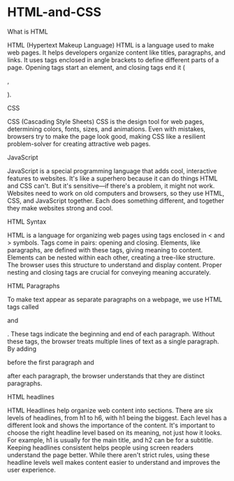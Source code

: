 # HTML-and-CSS

What is HTML

HTML (Hypertext Makeup Language)
HTML is a language used to make web pages. It helps developers organize content like titles, paragraphs, and links. It uses tags enclosed in angle brackets to define different parts of a page. Opening tags start an element, and closing tags end it (<p>, </p>).

CSS

CSS (Cascading Style Sheets)
CSS is the design tool for web pages, determining colors, fonts, sizes, and animations. Even with mistakes, browsers try to make the page look good, making CSS like a resilient problem-solver for creating attractive web pages.

JavaScript

JavaScript is a special programming language that adds cool, interactive features to websites. It's like a superhero because it can do things HTML and CSS can't. But it's sensitive—if there's a problem, it might not work. Websites need to work on old computers and browsers, so they use HTML, CSS, and JavaScript together. Each does something different, and together they make websites strong and cool.

HTML Syntax 

HTML is a language for organizing web pages using tags enclosed in < and > symbols. Tags come in pairs: opening and closing. Elements, like paragraphs, are defined with these tags, giving meaning to content. Elements can be nested within each other, creating a tree-like structure. The browser uses this structure to understand and display content. Proper nesting and closing tags are crucial for conveying meaning accurately.

HTML Paragraphs

To make text appear as separate paragraphs on a webpage, we use HTML tags called <p> and </p>. These tags indicate the beginning and end of each paragraph. Without these tags, the browser treats multiple lines of text as a single paragraph. By adding <p> before the first paragraph and </p> after each paragraph, the browser understands that they are distinct paragraphs.

HTML headlines

HTML Headlines help organize web content into sections. There are six levels of headlines, from h1 to h6, with h1 being the biggest. Each level has a different look and shows the importance of the content. It's important to choose the right headline level based on its meaning, not just how it looks. For example, h1 is usually for the main title, and h2 can be for a subtitle. Keeping headlines consistent helps people using screen readers understand the page better. While there aren't strict rules, using these headline levels well makes content easier to understand and improves the user experience.